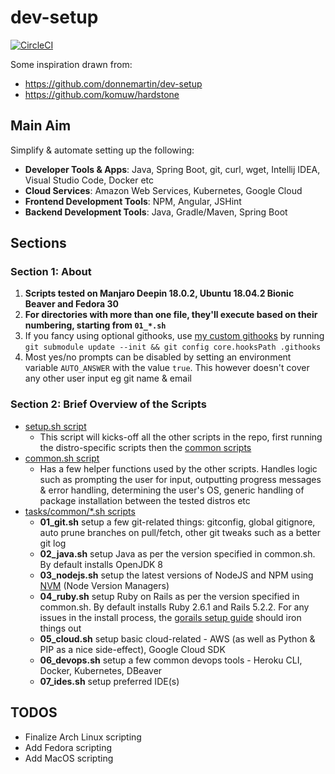 dev-setup
============

[![CircleCI](https://circleci.com/gh/stephen2m/dev-setup/tree/master.svg?style=svg)](https://circleci.com/gh/stephen2m/dev-setup/tree/master)

Some inspiration drawn from:
- https://github.com/donnemartin/dev-setup
- https://github.com/komuw/hardstone

## Main Aim

Simplify & automate setting up the following:

* **Developer Tools & Apps**: Java, Spring Boot, git, curl, wget, Intellij IDEA, Visual Studio Code, Docker etc
* **Cloud Services**: Amazon Web Services, Kubernetes, Google Cloud
* **Frontend Development Tools**: NPM, Angular, JSHint
* **Backend Development Tools**: Java, Gradle/Maven, Spring Boot

## Sections

### Section 1: About

1. **Scripts tested on Manjaro Deepin 18.0.2, Ubuntu 18.04.2 Bionic Beaver and Fedora 30**
1. **For directories with more than one file, they'll execute based on their numbering, starting from `01_*.sh`**
1. If you fancy using optional githooks, use [my custom githooks](https://github.com/stephen2m/githooks) by running `git submodule update --init && git config core.hooksPath .githooks`
1. Most yes/no prompts can be disabled by setting an environment variable `AUTO_ANSWER` with the value `true`.
   This however doesn't cover any other user input eg git name & email

### Section 2: Brief Overview of the Scripts 

* [setup.sh script](#setup-script)
    * This script will kicks-off all the other scripts in the repo, first running the distro-specific scripts then the [common scripts](#common-tasks-scripts)
* [common.sh script](#common-script)
    * Has a few helper functions used by the other scripts.  Handles logic such as prompting the user for input, outputting progress messages & error handling, determining the user's OS, generic handling of package installation between the tested distros etc
* [tasks/common/*.sh scripts](#common-tasks-scripts)
    * **01_git.sh** setup a few git-related things: gitconfig, global gitignore, auto prune branches on pull/fetch, other git tweaks such as a better git log
    * **02_java.sh** setup Java as per the version specified in common.sh.  By default installs OpenJDK 8
    * **03_nodejs.sh** setup the latest versions of NodeJS and NPM using [NVM](https://github.com/creationix/nvm) (Node Version Managers)
    * **04_ruby.sh** setup Ruby on Rails as per the version specified in common.sh.  By default installs Ruby 2.6.1 and Rails 5.2.2.
      For any issues in the install process, the [gorails setup guide](https://gorails.com/setup) should iron things out
    * **05_cloud.sh** setup basic cloud-related  - AWS (as well as Python & PIP as a nice side-effect), Google Cloud SDK
    * **06_devops.sh** setup a few common devops tools - Heroku CLI, Docker, Kubernetes, DBeaver
    * **07_ides.sh** setup preferred IDE(s)

## TODOS
- Finalize Arch Linux scripting
- Add Fedora scripting
- Add MacOS scripting